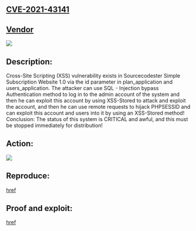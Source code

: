 ## [CVE-2021-43141](https://cve.mitre.org/cgi-bin/cvename.cgi?name=CVE-2021-43141)

## [Vendor](https://www.sourcecodester.com/php/15013/simple-subscription-website-admin-panel-php-and-sqlite-source-code.html)

![](https://github.com/nu11secur1ty/CVE-mitre/blob/main/CVE-2021-43141/docs/Screenshot%202021-11-20%20101938-wall.png)

## Description:

Cross-Site Scripting (XSS) vulnerability exists in Sourcecodester Simple Subscription Website 1.0 via the id parameter in plan_application and users_application.
The attacker can use SQL - Injection bypass Authentication method to log in to the admin account of the system and then he can exploit this account by using XSS-Stored to attack and exploit the account, and then he can use remote requests to hijack PHPSESSID and can exploit this account and users into it by using an XSS-Stored method!
Conclusion: The status of this system is CRITICAL and awful, and this must be stopped immediately for distribution! 

## Action:
![](https://github.com/nu11secur1ty/CVE-mitre/blob/main/CVE-2021-43141/docs/Screenshot%202021-11-20%20101900.png)

## Reproduce:
[href](https://github.com/nu11secur1ty/CVE-mitre/edit/main/CVE-2021-43141)

## Proof and exploit:
[href](https://streamable.com/8gydfs)
